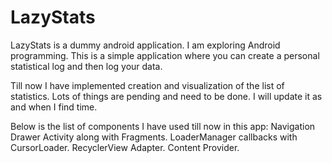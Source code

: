 # LazyStats
LazyStats is a dummy android application.
I am exploring Android programming.
This is a simple application where you can create a personal statistical log
and then log your data.

Till now I have implemented creation and visualization of the list of statistics.
Lots of things are pending and need to be done. I will update it as and when I find time.

Below is the list of components I have used till now in this app:
Navigation Drawer Activity along with Fragments.
LoaderManager callbacks with CursorLoader.
RecyclerView Adapter.
Content Provider.
